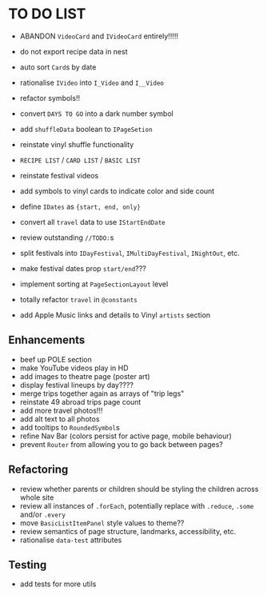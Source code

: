# TO DO LIST

- ABANDON `VideoCard` and `IVideoCard` entirely!!!!!
- do not export recipe data in nest

- auto sort `Card`s by date

- rationalise `IVideo` into `I_Video` and `I__Video`

- refactor symbols!!
- convert `DAYS TO GO` into a dark number symbol


- add `shuffleData` boolean to `IPageSetion`
- reinstate vinyl shuffle functionality

- `RECIPE LIST` / `CARD LIST` / `BASIC LIST`
- reinstate festival videos
- add symbols to vinyl cards to indicate color and side count

- define `IDates` as `{start, end, only}`
- convert all `travel` data to use `IStartEndDate`
- review outstanding `//TODO:`s
- split festivals into `IDayFestival`, `IMultiDayFestival`, `INightOut`, etc.
- make festival dates prop `start/end`???
- implement sorting at `PageSectionLayout` level
- totally refactor `travel` in `@constants`
- add Apple Music links and details to Vinyl `artists` section

## Enhancements

- beef up POLE section
- make YouTube videos play in HD
- add images to theatre page (poster art)
- display festival lineups by day????
- merge trips together again as arrays of "trip legs"
- reinstate 49 abroad trips page count
- add more travel photos!!!
- add alt text to all photos
- add tooltips to `RoundedSymbol`s
- refine Nav Bar (colors persist for active page, mobile behaviour)
- prevent `Router` from allowing you to go back between pages?

## Refactoring

- review whether parents or children should be styling the children across whole site
- review all instances of `.forEach`, potentially replace with `.reduce`, `.some` and/or `.every`
- move `BasicListItemPanel` style values to theme??
- review semantics of page structure, landmarks, accessibility, etc.
- rationalise `data-test` attributes

## Testing

- add tests for more utils
